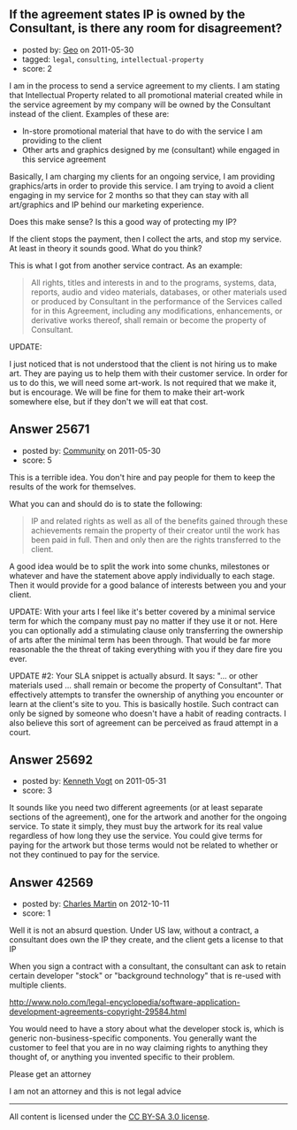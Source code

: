 ## If the agreement states IP is owned by the Consultant, is there any room for disagreement?

- posted by: [Geo](https://stackexchange.com/users/-1/6602-geo) on 2011-05-30
- tagged: `legal`, `consulting`, `intellectual-property`
- score: 2

I am in the process to send a service agreement to my clients.  I am stating that Intellectual Property related to all promotional material created while in the service agreement by my company will be owned by the Consultant instead of the client.  Examples of these are: 

* In-store promotional material that have to do with the service I am providing to the client
* Other arts and graphics designed by me (consultant) while engaged in this service agreement

Basically, I am charging my clients for an ongoing service, I am providing graphics/arts in order to provide this service. I am trying to avoid a client engaging in my service for 2 months so that they can stay with all art/graphics and IP behind our marketing experience. 



Does this make sense? Is this a good way of protecting my IP?  

If the client stops the payment, then I collect the arts, and stop my service. At least in  theory it sounds good. What do you think?

This is what I got from another service contract. As an example:

> All rights,  titles and interests in
> and to the programs,  systems,  data,
>       reports, audio and video materials,  databases, or other
> materials used or
>       produced by Consultant in the  performance  of the Services  called
> for in
>       this Agreement,  including any modifications,  enhancements, or
> derivative
>       works thereof, shall remain or become the property of Consultant.

UPDATE: 

I just noticed that is not understood that the client is not hiring us to make art.  They are paying us to help them with their customer service.  In order for us to do this, we will need some art-work.  Is not required that we make it, but is encourage.  We will be fine for them to make their art-work somewhere else, but if they don't we will eat that cost.  


## Answer 25671

- posted by: [Community](https://stackexchange.com/users/-1/-1-community) on 2011-05-30
- score: 5

This is a terrible idea. You don't hire and pay people for them to keep the results of the work for themselves.

What you can and should do is to state the following:

> IP and related rights as well as all of the benefits gained through these achievements remain the property of their creator until the work has been paid in full. Then and only then are the rights transferred to the client.

A good idea would be to split the work into some chunks, milestones or whatever and have the statement above apply individually to each stage. Then it would provide for a good balance of interests between you and your client.

UPDATE: With your arts I feel like it's better covered by a minimal service term for which the company must pay no matter if they use it or not. Here you can optionally add a stimulating clause only transferring the ownership of arts after the minimal term has been through. That would be far more reasonable the the threat of taking everything with you if they dare fire you ever.

UPDATE #2: Your SLA snippet is actually absurd. It says: "... or other materials used ... shall remain or become the property of Consultant". That effectively attempts to transfer the ownership of anything you encounter or learn at the client's site to you. This is basically hostile. Such contract can only be signed by someone who doesn't have a habit of reading contracts. I also believe this sort of agreement can be perceived as fraud attempt in a court.


## Answer 25692

- posted by: [Kenneth Vogt](https://stackexchange.com/users/-1/6736-kenneth-vogt) on 2011-05-31
- score: 3

It sounds like you need two different agreements (or at least separate sections of the agreement), one for the artwork and another for the ongoing service. To state it simply, they must buy the artwork for its real value regardless of how long they use the service. You could give terms for paying for the artwork but those terms would not be related to whether or not they continued to pay for the service.


## Answer 42569

- posted by: [Charles Martin](https://stackexchange.com/users/-1/20101-charles-martin) on 2012-10-11
- score: 1

Well it is not an absurd question.  Under US law, without a contract, a consultant does own the IP they create, and the client gets a license to that IP

When you sign a contract with a consultant, the consultant can ask to retain certain developer "stock" or "background technology" that is re-used with multiple clients.  

http://www.nolo.com/legal-encyclopedia/software-application-development-agreements-copyright-29584.html

You would need to have a story about what the developer stock is, which is generic non-business-specific components. You generally want the customer to feel that you are in no way claiming rights to anything they thought of, or anything you invented specific to their problem.



Please get an attorney 

I am not an attorney and this is not legal advice 



---

All content is licensed under the [CC BY-SA 3.0 license](https://creativecommons.org/licenses/by-sa/3.0/).
